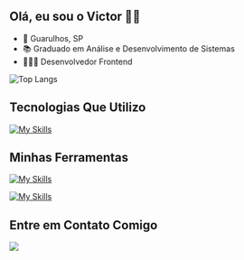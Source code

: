 <h2>Olá, eu sou o Victor 👋🏻</h2>

<ul>
  <li>📌 Guarulhos, SP</li>
  <li>📚 Graduado em Análise e Desenvolvimento de Sistemas </li>
  <li>👨🏻‍💻 Desenvolvedor Frontend</li>
</ul>

![Top Langs](https://github-readme-stats.vercel.app/api/top-langs/?username=victorsantana03&layout=compact)

## Tecnologias Que Utilizo
[![My Skills](https://skillicons.dev/icons?i=js,react,html,css,nodejs,tailwind,git,py)](https://skillicons.dev)

## Minhas Ferramentas
[![My Skills](https://skillicons.dev/icons?i=vscode,windows,vite,pycharm,netlify,github,figma)](https://skillicons.dev)

[![My Skills](https://skillicons.dev/icons?i=linkedin)](https://www.linkedin.com/in/victor-alves-santana-111440196/)

## Entre em Contato Comigo
<img src="https://img.shields.io/badge/LinkedIn-0077B5?style=for-the-badge&logo=linkedin&logoColor=white" a="www.linkedin.com/in/victor-alves-santana-111440196">
